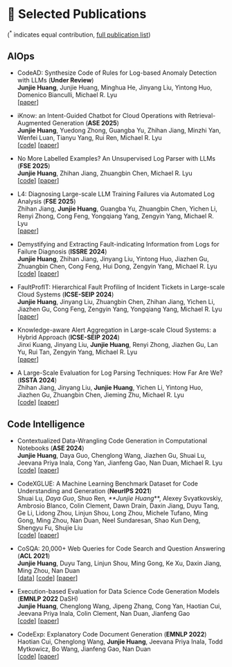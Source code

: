 
# 📝 Selected Publications 

(<sup>*</sup> indicates equal contribution, [full publication list](https://scholar.google.com/citations?user=kZnvrCEAAAAJ))

## AIOps

- CodeAD: Synthesize Code of Rules for Log-based Anomaly Detection with LLMs (**Under Review**) <br>**Junjie Huang**, Junjie Huang, Minghua He, Jinyang Liu, Yintong Huo, Domenico Bianculli, Michael R. Lyu <br> \[[paper](https://arxiv.org/pdf/2510.22986)\]
- iKnow: an Intent-Guided Chatbot for Cloud Operations with Retrieval-Augmented Generation (**ASE 2025**) <br>**Junjie Huang**, Yuedong Zhong, Guangba  Yu, Zhihan Jiang, Minzhi Yan, Wenfei Luan, Tianyu Yang, Rui Ren, Michael R. Lyu <br>\[[code](https://github.com/Jun-jie-Huang/iKnow)\] \[[paper](/assets/papers/ase25_iknow.pdf)\]
- No More Labelled Examples? An Unsupervised Log Parser with LLMs (**FSE 2025**) <br>**Junjie Huang**, Zhihan Jiang, Zhuangbin Chen, Michael R. Lyu <br>
    \[[code](https://github.com/Jun-jie-Huang/LUNAR)\] \[[paper](/assets/papers/fse25_lunar.pdf)\]


- L4: Diagnosing Large-scale LLM Training Failures via Automated Log Analysis (**FSE 2025**) <br>Zhihan Jiang, **Junjie Huang**, Guangba Yu, Zhuangbin Chen, Yichen Li, Renyi Zhong, Cong Feng, Yongqiang Yang, Zengyin Yang, Michael R. Lyu <br>
    \[[paper](https://arxiv.org/pdf/2503.20263)\]


- Demystifying and Extracting Fault-indicating Information from Logs for Failure Diagnosis (**ISSRE 2024**) <br>
  **Junjie Huang**, Zhihan Jiang, Jinyang Liu, Yintong Huo, Jiazhen Gu, Zhuangbin Chen, Cong Feng, Hui Dong, Zengyin Yang, Michael R. Lyu <br>
    \[[code](https://github.com/Jun-jie-Huang/LoFI)\] \[[paper](/assets/papers/issre24_lofi.pdf)\]


- FaultProfIT: Hierarchical Fault Profiling of Incident Tickets in Large-scale Cloud Systems (**ICSE-SEIP 2024**) <br>
  **Junjie Huang**, Jinyang Liu, Zhuangbin Chen, Zhihan Jiang, Yichen Li, Jiazhen Gu, Cong Feng, Zengyin Yang, Yongqiang Yang, Michael R. Lyu <br>
   \[[paper](/assets/papers/icseseip24_faultprofit.pdf)\]


- Knowledge-aware Alert Aggregation in Large-scale Cloud Systems: a Hybrid Approach (**ICSE-SEIP 2024**) <br>
  Jinxi Kuang, Jinyang Liu, **Junjie Huang**, Renyi Zhong, Jiazhen Gu, Lan Yu, Rui Tan, Zengyin Yang, Michael R. Lyu <br>
   \[[paper](https://arxiv.org/pdf/2403.06485.pdf)\]


- A Large-Scale Evaluation for Log Parsing Techniques: How Far Are We? (**ISSTA 2024**) <br>
  Zhihan Jiang, Jinyang Liu, **Junjie Huang**, Yichen Li, Yintong Huo, Jiazhen Gu, Zhuangbin Chen, Jieming Zhu, Michael R. Lyu <br>
   \[[code](https://github.com/logpai/Loghub-2.0)\] \[[paper](https://arxiv.org/pdf/2308.10828.pdf)\]

<!-- - **** () <br>
   <br>
 \[[code]()\] \[[paper]()\]


- **** () <br>
   <br>
    \[[code]()\] \[[paper]()\] -->




## Code Intelligence

- Contextualized Data-Wrangling Code Generation in Computational Notebooks (**ASE 2024**) <br>
  **Junjie Huang**, Daya Guo, Chenglong Wang, Jiazhen Gu, Shuai Lu, Jeevana Priya Inala, Cong Yan, Jianfeng Gao, Nan Duan, Michael R. Lyu <br>
    \[[code](https://github.com/Jun-jie-Huang/CoCoNote)\] \[[paper](/assets/papers/ase24_coconote.pdf)\]

- CodeXGLUE: A Machine Learning Benchmark Dataset for Code Understanding and Generation (**NeurIPS 2021**) <br>
  Shuai Lu<sup>*</sup>, Daya Guo<sup>*</sup>, Shuo Ren<sup>*</sup>, **Junjie Huang<sup>*</sup>**, Alexey Svyatkovskiy, Ambrosio Blanco, Colin Clement, Dawn Drain, Daxin Jiang, Duyu Tang, Ge Li, Lidong Zhou, Linjun Shou, Long Zhou, Michele Tufano, Ming Gong, Ming Zhou, Nan Duan, Neel Sundaresan, Shao Kun Deng, Shengyu Fu, Shujie Liu <br>
   \[[code](https://github.com/microsoft/CodeXGLUE)\] \[[paper](https://nips.cc/virtual/2021/22750)\]


- CoSQA: 20,000+ Web Queries for Code Search and Question Answering (**ACL 2021**) <br>
  **Junjie Huang**, Duyu Tang, Linjun Shou, Ming Gong, Ke Xu, Daxin Jiang, Ming Zhou, Nan Duan <br>
   \[[data](https://github.com/microsoft/CodeXGLUE/tree/main/Text-Code/NL-code-search-WebQuery)\] \[[code](https://github.com/Jun-jie-Huang/CoCLR)\] \[[paper](https://aclanthology.org/2021.acl-long.442.pdf)\]


- Execution-based Evaluation for Data Science Code Generation Models (**EMNLP 2022** DaSH) <br>
  **Junjie Huang**, Chenglong Wang, Jipeng Zhang, Cong Yan, Haotian Cui, Jeevana Priya Inala, Colin Clement, Nan Duan, Jianfeng Gao <br>
   \[[code](https://github.com/Jun-jie-Huang/ExeDS)\] \[[paper](https://aclanthology.org/2022.dash-1.pdf#page=41)\]


- CodeExp: Explanatory Code Document Generation (**EMNLP 2022**) <br>
   Haotian Cui, Chenglong Wang, **Junjie Huang**, Jeevana Priya Inala, Todd Mytkowicz, Bo Wang, Jianfeng Gao, Nan Duan <br>
    \[[code](https://github.com/subercui/CodeExp)\] \[[paper](https://aclanthology.org/2022.findings-emnlp.174.pdf)\]



<!-- - **** () <br>
   <br>
 \[[code]()\] \[[paper]()\] -->


<!-- - **title** (CVPR 2020) <br>
 authors  <br>
 \[[code](link)\] \[[paper](link)\] -->

